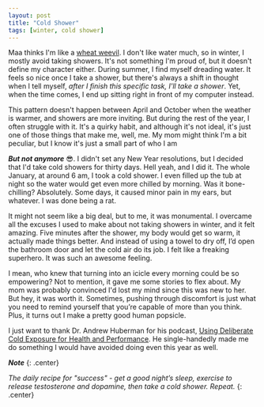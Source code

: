 ```yaml
---
layout: post
title: "Cold Shower"
tags: [winter, cold shower]
---
```


Maa thinks I'm like a [wheat weevil](https://en.wikipedia.org/wiki/Wheat_weevil). I don't like water much, so in winter, I mostly avoid taking showers. It's not something I'm proud of, but it doesn't define my character either. During summer, I find myself dreading water. It feels so nice once I take a shower, but there's always a shift in thought when I tell myself, *after I finish this specific task, I'll take a shower*. Yet, when the time comes, I end up sitting right in front of my computer instead.

This pattern doesn't happen between April and October when the weather is warmer, and showers are more inviting. But during the rest of the year, I often struggle with it. It's a quirky habit, and although it's not ideal, it's just one of those things that make me, well, me. My mom might think I'm a bit peculiar, but I know it's just a small part of who I am

__*But not anymore*__ :sunglasses:. I didn't set any New Year resolutions, but I decided that I'd take cold showers for thirty days. Hell yeah, and I did it. The whole January, at around 6 am, I took a cold shower. I even filled up the tub at night so the water would get even more chilled by morning. Was it bone-chilling? Absolutely. Some days, it caused minor pain in my ears, but whatever. I was done being a rat.

It might not seem like a big deal, but to me, it was monumental. I overcame all the excuses I used to make about not taking showers in winter, and it felt amazing. Five minutes after the shower, my body would get so warm, it actually made things better. And instead of using a towel to dry off, I’d open the bathroom door and let the cold air do its job. I felt like a freaking superhero. It was such an awesome feeling.

I mean, who knew that turning into an icicle every morning could be so empowering? Not to mention, it gave me some stories to flex about. My mom was probably convinced I'd lost my mind since this was new to her. But hey, it was worth it. Sometimes, pushing through discomfort is just what you need to remind yourself that you’re capable of more than you think. Plus, it turns out I make a pretty good human popsicle.

I just want to thank Dr. Andrew Huberman for his podcast, [Using Deliberate Cold Exposure for Health and Performance](https://www.youtube.com/watch?v=pq6WHJzOkno). He single-handedly made me do something I would have avoided doing even this year as well.

__*Note*__
{: .center}

*The daily recipe for "success" - get a good night’s sleep, exercise to release testosterone and dopamine, then take a cold shower. Repeat.*
{: .center}
